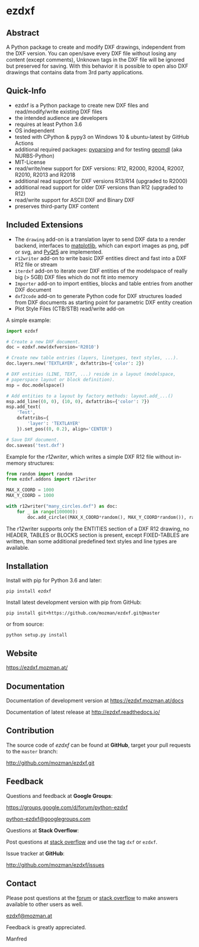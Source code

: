 
ezdxf
=====

Abstract
--------

A Python package to create and modify DXF drawings, independent from the DXF
version. You can open/save every DXF file without losing any content (except comments),
Unknown tags in the DXF file will be ignored but preserved for saving. With this behavior
it is possible to open also DXF drawings that contains data from 3rd party applications.

Quick-Info
----------

- ezdxf is a Python package to create new DXF files and read/modify/write existing DXF files
- the intended audience are developers
- requires at least Python 3.6
- OS independent
- tested with CPython & pypy3 on Windows 10 & ubuntu-latest by GitHub Actions
- additional required packages: [pyparsing](https://pypi.org/project/pyparsing/) and for testing 
  [geomdl](https://github.com/orbingol/NURBS-Python) (aka NURBS-Python)
- MIT-License
- read/write/new support for DXF versions: R12, R2000, R2004, R2007, R2010, R2013 and R2018
- additional read support for DXF versions R13/R14 (upgraded to R2000)
- additional read support for older DXF versions than R12 (upgraded to R12)
- read/write support for ASCII DXF and Binary DXF
- preserves third-party DXF content

Included Extensions
-------------------

- The `drawing` add-on is a translation layer to send DXF data to a render backend, interfaces to 
  [matplotlib](https://pypi.org/project/matplotlib/), which can export images as png, pdf or svg, 
  and [PyQt5](https://pypi.org/project/PyQt5/) are implemented.
- `r12writer` add-on to write basic DXF entities direct and fast into a DXF R12 file or stream
- `iterdxf` add-on to iterate over DXF entities of the modelspace of really big (> 5GB) DXF files which
  do not fit into memory
- `Importer` add-on to import entities, blocks and table entries from another DXF document
- `dxf2code` add-on to generate Python code for DXF structures loaded from DXF 
  documents as starting point for parametric DXF entity creation
- Plot Style Files (CTB/STB) read/write add-on

A simple example:

```python
import ezdxf

# Create a new DXF document.
doc = ezdxf.new(dxfversion='R2010')

# Create new table entries (layers, linetypes, text styles, ...).
doc.layers.new('TEXTLAYER', dxfattribs={'color': 2})

# DXF entities (LINE, TEXT, ...) reside in a layout (modelspace, 
# paperspace layout or block definition).  
msp = doc.modelspace()

# Add entities to a layout by factory methods: layout.add_...() 
msp.add_line((0, 0), (10, 0), dxfattribs={'color': 7})
msp.add_text(
    'Test', 
    dxfattribs={
        'layer': 'TEXTLAYER'
    }).set_pos((0, 0.2), align='CENTER')

# Save DXF document.
doc.saveas('test.dxf')
```

Example for the *r12writer*, which writes a simple DXF R12 file without in-memory structures:

```python
from random import random
from ezdxf.addons import r12writer

MAX_X_COORD = 1000
MAX_Y_COORD = 1000

with r12writer("many_circles.dxf") as doc:
    for _ in range(100000):
        doc.add_circle((MAX_X_COORD*random(), MAX_Y_COORD*random()), radius=2)
```

The r12writer supports only the ENTITIES section of a DXF R12 drawing, no HEADER, TABLES or BLOCKS section is
present, except FIXED-TABLES are written, than some additional predefined text styles and line types are available.

Installation
------------

Install with pip for Python 3.6 and later:

    pip install ezdxf

Install latest development version with pip from GitHub:

    pip install git+https://github.com/mozman/ezdxf.git@master

or from source:

    python setup.py install

Website
-------

https://ezdxf.mozman.at/

Documentation
-------------

Documentation of development version at https://ezdxf.mozman.at/docs

Documentation of latest release at http://ezdxf.readthedocs.io/

Contribution
------------

The source code of *ezdxf* can be found at __GitHub__, target your pull requests to the `master` branch:

http://github.com/mozman/ezdxf.git


Feedback
--------

Questions and feedback at __Google Groups__:

https://groups.google.com/d/forum/python-ezdxf

python-ezdxf@googlegroups.com

Questions at __Stack Overflow__:

Post questions at [stack overflow](https://stackoverflow.com/) and use the tag `dxf` or `ezdxf`.

Issue tracker at __GitHub__:

http://github.com/mozman/ezdxf/issues

Contact
-------

Please post questions at the [forum](https://groups.google.com/d/forum/python-ezdxf) or 
[stack overflow](https://stackoverflow.com/) to make answers available to other users as well.

ezdxf@mozman.at

Feedback is greatly appreciated.

Manfred
